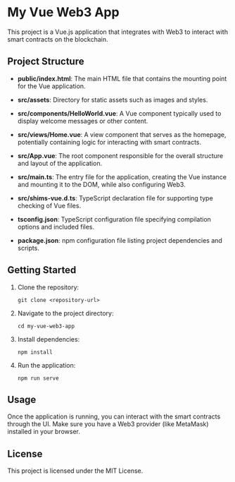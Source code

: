 # My Vue Web3 App

This project is a Vue.js application that integrates with Web3 to interact with smart contracts on the blockchain.

## Project Structure
- **public/index.html**: The main HTML file that contains the mounting point for the Vue application.
    
- **src/assets**: Directory for static assets such as images and styles.
    
- **src/components/HelloWorld.vue**: A Vue component typically used to display welcome messages or other content.
    
- **src/views/Home.vue**: A view component that serves as the homepage, potentially containing logic for interacting with smart contracts.
    
- **src/App.vue**: The root component responsible for the overall structure and layout of the application.
    
- **src/main.ts**: The entry file for the application, creating the Vue instance and mounting it to the DOM, while also configuring Web3.
    
- **src/shims-vue.d.ts**: TypeScript declaration file for supporting type checking of Vue files.
    
- **tsconfig.json**: TypeScript configuration file specifying compilation options and included files.
    
- **package.json**: npm configuration file listing project dependencies and scripts.
    
## Getting Started

1. Clone the repository:
   ```
   git clone <repository-url>
   ```

2. Navigate to the project directory:
   ```
   cd my-vue-web3-app
   ```

3. Install dependencies:
   ```
   npm install
   ```

4. Run the application:
   ```
   npm run serve
   ```

## Usage

Once the application is running, you can interact with the smart contracts through the UI. Make sure you have a Web3 provider (like MetaMask) installed in your browser.

## License

This project is licensed under the MIT License.
